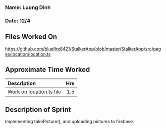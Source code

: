 ### Name: Luong Dinh
### Date: 12/4

## Files Worked On
https://github.com/bluefire8421/StalkerApp/blob/master/StalkerApp/src/pages/location/location.ts

## Approximate Time Worked

| Description                             | Hrs  |
| :---------------------------------------| ---: |
| Work on location.ts file                | 1.5  |


## Description of Sprint
Implementing takePicture(), and uploading pictures to firebase.
